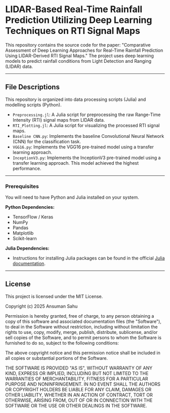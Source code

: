 # LIDAR-Based Real-Time Rainfall Prediction Utilizing Deep Learning Techniques on RTI Signal Maps

This repository contains the source code for the paper: "Comparative Assessment of Deep Learning Approaches for Real-Time Rainfall Prediction Using LIDAR-Derived RTI Signal Maps." The project uses deep learning models to predict rainfall conditions from Light Detection and Ranging (LIDAR) data.

-----

## File Descriptions

This repository is organized into data processing scripts (Julia) and modelling scripts (Python).

  * `Preprocessing.jl`: A Julia script for preprocessing the raw Range-Time Intensity (RTI) signal maps from LIDAR data.
  * `RTI_Plotting.jl`: A Julia script for visualizing the processed RTI signal maps.
  * `Baseline CNN.py`: Implements the baseline Convolutional Neural Network (CNN) for the classification task.
  * `VGG16.py`: Implements the VGG16 pre-trained model using a transfer learning approach.
  * `InceptionV3.py`: Implements the InceptionV3 pre-trained model using a transfer learning approach. This model achieved the highest performance.

-----

### Prerequisites

You will need to have Python and Julia installed on your system.

**Python Dependencies:**

  * TensorFlow / Keras
  * NumPy
  * Pandas
  * Matplotlib
  * Scikit-learn

**Julia Dependencies:**

  * Instructions for installing Julia packages can be found in the official [Julia documentation](https://docs.julialang.org/en/v1/stdlib/Pkg/).

-----

## License

This project is licensed under the MIT License.

Copyright (c) 2025 Ansuman Sahu

Permission is hereby granted, free of charge, to any person obtaining a copy of this software and associated documentation files (the "Software"), to deal in the Software without restriction, including without limitation the rights to use, copy, modify, merge, publish, distribute, sublicense, and/or sell copies of the Software, and to permit persons to whom the Software is furnished to do so, subject to the following conditions:

The above copyright notice and this permission notice shall be included in all copies or substantial portions of the Software.

THE SOFTWARE IS PROVIDED "AS IS", WITHOUT WARRANTY OF ANY KIND, EXPRESS OR IMPLIED, INCLUDING BUT NOT LIMITED TO THE WARRANTIES OF MERCHANTABILITY, FITNESS FOR A PARTICULAR PURPOSE AND NONINFRINGEMENT. IN NO EVENT SHALL THE AUTHORS OR COPYRIGHT HOLDERS BE LIABLE FOR ANY CLAIM, DAMAGES OR OTHER LIABILITY, WHETHER IN AN ACTION OF CONTRACT, TORT OR OTHERWISE, ARISING FROM, OUT OF OR IN CONNECTION WITH THE SOFTWARE OR THE USE OR OTHER DEALINGS IN THE SOFTWARE.
